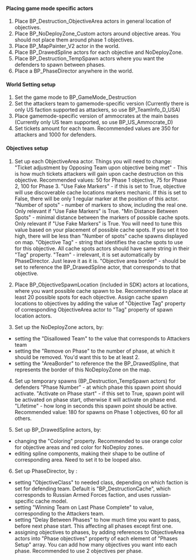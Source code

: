 #### Placing game mode specific actors

1. Place BP_Destruction_ObjectiveArea actors in general location of objectives. 
2. Place BP_NoDeployZone_Custom actors around objective areas. You should not place them around phase 1 objectives.
3. Place BP_MapPainter_V2 actor in the world. 
4. Place BP_DrawedSpline actors for each objective and NoDeployZone. 
5. Place BP_Destruction_TempSpawn actors where you want the defenders to spawn between phases.
6. Place a BP_PhaseDirector anywhere in the world.

#### World Setting setup
1. Set the game mode to BP_GameMode_Destruction
2. Set the attackers team to gamemode-specific version (Currently there is only US faction supported as attackers, so use BP_TeamInfo_D_USA)
3. Place gamemode-specific version of ammocrates at the main bases (Currently only US team supported, so use BP_US_Ammocrate_D) 
4. Set tickets amount for each team. Recommended values are 350 for attackers and 1000 for defenders.

#### Objectives setup 
1. Set up each ObjectiveArea actor. Things you will need to change: 
"Ticket adjustment by Opposing Team upon objective being met" - This is how much tickets attackers will gain upon cache destruction on this objective. 
Recommended values: 50 for Phase 1 objective, 75 for Phase 2, 100 for Phase 3. 
"Use Fake Markers" - if this is set to True, objective will use discoverable cache locations markers mechanic. If this is set to False, there will be only 1 regular marker at the position of this actor. 
"Number of spots" - number of markers to show, including the real one. Only relevant if "Use Fake Markers" is True. 
"Min Distance Between Spots" - minimal distance between the markers of possible cache spots. Only relevant if "Use Fake Markers" is True. 
You will need to tune this value based on your placement of possible cache spots. If you set it too high, there will be less than "Number of spots" cache spawns displayed on map. 
"Objective Tag" - string that identifies the cache spots to use for this objective. All cache spots actors should have same string in their "Tag" property. 
"Team" - irrelevant, it is set automatically by PhaseDirector. Just leave it as it is. 
"Objective area border" - should be set to reference the BP_DrawedSpline actor, that corresponds to that objective. 
 
2. Place BP_ObjectiveSpawnLocation (included in SDK) actors at locations, where you want possible cache spawn to be. Recommended to place at least 20 possible spots for each objective. 
Assign cache spawn locations to objectives by adding the value of "Objective Tag" property of corresponding ObjectiveArea actor to "Tag" property of spawn location actors. 
 
3. Set up the NoDeployZone actors, by: 
- setting the "Disallowed Team" to the value that corresponds to Attackers team 
- setting the "Remove on Phase" to the number of phase, at which it should be removed. You'd want this to be at least 2. 
- setting the "AreaBorder" to reference the the BP_DrawedSpline, that represents the border of this NoDeployZone on the map. 
 
4. Set up temporary spawns (BP_Destruction_TempSpawn actors) for defenders 
"Phase Number" - at which phase this spawn point should activate. 
"Activate on Phase start" - if this set to True, spawn point will be activated on phase start, otherwise it will activate on phase end. 
"Lifetime" - how long in seconds this spawn point should be active. Recommended value: 180 for spawns on Phase 1 objectives, 60 for all others. 
 
5. Set up BP_DrawedSpline actors, by: 
- changing the "Coloring" property. Recommended to use orange color for objective areas and red color for NoDeploy zones. 
- editing spline components, making their shape to be outline of corresponding area. Need to set it to be looped also.
 
6. Set up PhaseDirector, by : 
- setting "ObjectiveClass" to needed class, depending on which faction is set for defending team. Default is "BP_DestructionCache", which corresponds to Russian Armed Forces faction, and uses russian-specific cache model. 
- setting "Winning Team on Last Phase Complete" to value, corresponding to the Attackers team. 
- setting "Delay Between Phases" to how much time you want to pass, before next phase start. This affecting all phases except first one.
- assigning objectives to phases, by adding references to ObjectiveArea actors into "Phase objectives" property of each element of "Phases Setup" array. 
You can add how many objectives you want into each phase. 
Recommended to use 2 objectives per phase. 